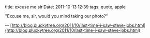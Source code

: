title: excuse me sir
Date: 2011-10-13 12:39
tags: quote, apple
 

"Excuse me, sir, would you mind taking our photo?"

-- [http://blog.pluckytree.org/2011/10/last-time-i-saw-steve-jobs.html](http://blog.pluckytree.org/2011/10/last-time-i-saw-steve-jobs.html)
